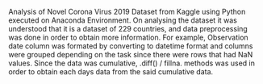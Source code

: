 Analysis of Novel Corona Virus 2019 Dataset from Kaggle using Python executed on Anaconda Environment. On analysing the dataset it was understood that it is a dataset of 229 countries, and data preprocessing was done in order to obtain more information. For example, Observation date column was formated by converting to datetime format and columns were grouped depending on the task since there were rows that had NaN values. Since the data was cumulative, .diff() / fillna. methods was used in order to obtain each days data from the said cumulative data.

